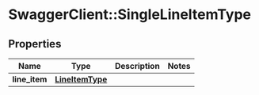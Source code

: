 # SwaggerClient::SingleLineItemType

## Properties
Name | Type | Description | Notes
------------ | ------------- | ------------- | -------------
**line_item** | [**LineItemType**](LineItemType.md) |  | 

